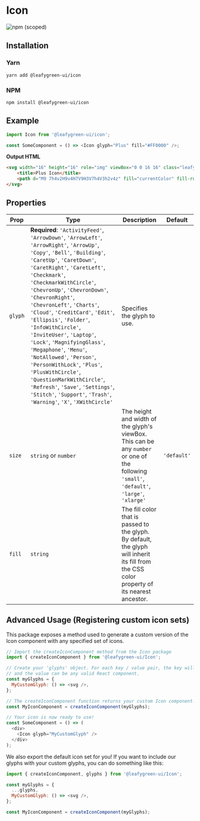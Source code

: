 # Icon

![npm (scoped)](https://img.shields.io/npm/v/@leafygreen-ui/icon.svg)

## Installation

### Yarn

```shell
yarn add @leafygreen-ui/icon
```

### NPM

```shell
npm install @leafygreen-ui/icon
```

## Example

```js
import Icon from '@leafygreen-ui/icon';

const SomeComponent = () => <Icon glyph="Plus" fill="#FF0000" />;
```

**Output HTML**

```HTML
<svg width="16" height="16" role="img" viewBox="0 0 16 16" class="leafygreen-ui-yqbynm">
	<title>Plus Icon</title>
	<path d="M9 7h4v2H9v4H7V9H3V7h4V3h2v4z" fill="currentColor" fill-rule="evenodd"></path>
</svg>
```

## Properties

| Prop    | Type                                                                                                                                                                                                                                                                                                                                                                                                                                                                                                                                                                                                                                                                                                         | Description                                                                                                                                  | Default     |
| ------- | ------------------------------------------------------------------------------------------------------------------------------------------------------------------------------------------------------------------------------------------------------------------------------------------------------------------------------------------------------------------------------------------------------------------------------------------------------------------------------------------------------------------------------------------------------------------------------------------------------------------------------------------------------------------------------------------------------------ | -------------------------------------------------------------------------------------------------------------------------------------------- | ----------- |
| `glyph` | **Required**: `'ActivityFeed'`, `'ArrowDown'`, `'ArrowLeft'`, `'ArrowRight'`, `'ArrowUp'`, `'Copy'`, `'Bell'`, `'Building'`, `'CaretUp'`, `'CaretDown'`, `'CaretRight'`, `'CaretLeft'`, `'Checkmark'`, `'CheckmarkWithCircle'`, `'ChevronUp'`, `'ChevronDown'`, `'ChevronRight'`, `'ChevronLeft'`, `'Charts'`, `'Cloud'`, `'CreditCard'`, `'Edit'`, `'Ellipsis'`, `'Folder'`, `'InfoWithCircle'`, `'InviteUser'`, `'Laptop'`, `'Lock'`, `'MagnifyingGlass'`, `'Megaphone'`, `'Menu'`, `'NotAllowed'`, `'Person'`, `'PersonWithLock'`, `'Plus'`, `'PlusWithCircle'`, `'QuestionMarkWithCircle'`, `'Refresh'`, `'Save'`, `'Settings'`, `'Stitch'`, `'Support'`, `'Trash'`, `'Warning'`, `'X'`, `'XWithCircle'` | Specifies the glyph to use.                                                                                                                  |             |
| `size`  | `string` or `number`                                                                                                                                                                                                                                                                                                                                                                                                                                                                                                                                                                                                                                                                                         | The height and width of the glyph's viewBox. This can be any `number` or one of the following `'small'`, `'default'`, `'large'`, `'xlarge'`  | `'default'` |
| `fill`  | `string`                                                                                                                                                                                                                                                                                                                                                                                                                                                                                                                                                                                                                                                                                                     | The fill color that is passed to the glyph. By default, the glyph will inherit its fill from the CSS color property of its nearest ancestor. |             |

## Advanced Usage (Registering custom icon sets)

This package exposes a method used to generate a custom version of the Icon component with any specified set of icons.

```js
// Import the createIconComponent method from the Icon package
import { createIconComponent } from '@leafygreen-ui/Icon';

// Create your 'glyphs' object. For each key / value pair, the key will be the name of the icon,
// and the value can be any valid React component.
const myGlyphs = {
  MyCustomGlyph: () => <svg />,
};

// The createIconComponent function returns your custom Icon component.
const MyIconComponent = createIconComponent(myGlyphs);

// Your icon is now ready to use!
const SomeComponent = () => (
  <div>
    <Icon glyph="MyCustomGlyph" />
  </div>
);
```

We also export the default icon set for you! If you want to include our glyphs with your custom glyphs, you can do something like this:

```js
import { createIconComponent, glyphs } from '@leafygreen-ui/Icon';

const myGlyphs = {
  ...glyphs,
  MyCustomGlyph: () => <svg />,
};

const MyIconComponent = createIconComponent(myGlyphs);
```
